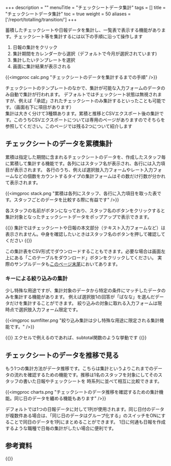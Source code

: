 +++
description = ""
menuTitle = "チェックシートデータ集計"
tags = []
title = "チェックシートデータ集計"
toc = true
weight = 50
aliases = ['/report/totalling/transition/']
+++

蓄積したチェックシートや日報データを集計し、一覧表で表示する機能があります。チェックシート等を集計するには以下の手順に沿って操作します

1. 日報の集計をクリック
1. 集計期間をカレンダーから選択（デフォルトで今月が選択されています)
1. 集計したいテンプレートを選択
1. 画面に集計結果が表示される

{{<imgproc calc.png "チェックシートのデータを集計するまでの手順" />}}

チェックシートのテンプレートのなかで、集計が可能な入力フォームのデータのみ自動で集計が行われます。
デフォルトではチェックシート状態は無視されますが、例えば「承認」されたチェックシートのみ集計するといったことも可能です。（画面右下に項目があります）  
集計は大きく分けて3種類あります。累積と推移とCSVエクスポート後の集計です。このうちCSVエクスポートについては専用のページがありますのでそちらを参照してください。このページでは残る2つについて紹介します

## チェックシートのデータを累積集計

累積は指定した期間に含まれるチェックシートのデータを、作成したスタッフ毎に累積して集計する機能です。各列にはスタッフ名が表示され、各行には入力項目が表示されます。
各行のうち、例えば選択肢入力フォームやレート入力フォームなどの個数をカウントするタイプの集計フォームはその数だけ行数が分かれて表示されます。

{{<imgproc stack.png "累積は各列にスタッフ、各行に入力項目を取った表です。スタッフごとのデータを比較する際に有益です" />}}

各スタッフの名前がボタンになっており、スタッフ名のボタンをクリックすると集計対象となったチェックシートデータをポップアップで表示できます。

{{<alice pos="right" icon="here">}}
集計ではチェックシートや日報の本文部分（テキスト入力フォームなど）は表示されません。中身を確認したいときはスタッフ名のボタンを押して確認してください
{{</alice>}}

この集計表をCSV形式でダウンロードすることもできます。必要な場合は画面左上にある「このテーブルをダウンロード」ボタンをクリックしてください。
実際のサンプルデータも[このページ末尾](#参考資料)においてあります。

### キーによる絞り込みの集計

少し特殊な用途ですが、集計対象のデータから特定の条件にマッチしたデータのみを集計する機能があります。
例えば選択肢1の回答が「ばなな」を選んだデータだけを集計することができます。
絞り込みの対象に取れる入力フォームは現時点で選択肢入力フォーム限定です。

{{<imgproc sumfilter.png "絞り込み集計は少し特殊な用途に限定される集計機能です。" />}}

{{<alice pos="right" icon="here">}}
エクセルで例えるのであれば、subtotal関数のような挙動です
{{</alice>}}

## チェックシートのデータを推移で見る

もう1つの集計方法がデータ推移です。こちらは集計というよりこれまでのデータの流れを確認するための機能です。推移は1名のスタッフを対象にしてそのスタッフの書いた日報やチェックシートを
時系列に並べて相互に比較できます。

{{<imgproc charts.png "チェックシートのデータ推移を確認するための集計機能。同じ日のデータを纏める機能もあります" />}}

デフォルトでは1つの日報データに対して1列が使用されます。同じ日付のデータが複数件ある場合は、「同じ日のデータはグループ化する」のスイッチをONにすることで同日のデータを1列にまとめることができます。
1日に何通も日報を作成するような職種で日毎の集計がしたい場合に便利です。

## 参考資料

{{<attachments style="orange" />}}
